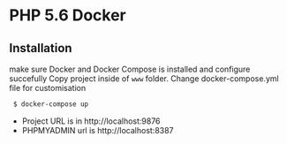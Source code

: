 # PHP 5.6 Docker

## Installation
make sure Docker and Docker Compose is installed and configure succefully
Copy project inside of `www` folder.
Change docker-compose.yml file for customisation

```sh
 $ docker-compose up
```

 - Project URL is in http://localhost:9876
 - PHPMYADMIN url is http://localhost:8387
